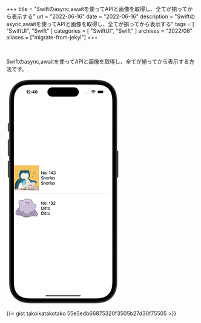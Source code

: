 +++
title =  "Swiftのasync,awaitを使ってAPIと画像を取得し、全てが揃ってから表示する"
url = "2022-06-16"
date = "2022-06-16"
description = "Swiftのasync,awaitを使ってAPIと画像を取得し、全てが揃ってから表示する"
tags = [
  "SwiftUI",
  "Swift"
]
categories = [
  "SwiftUI",
  "Swift"
]
archives = "2022/06"
aliases = ["migrate-from-jekyl"]
+++

<br>

Swiftのasync,awaitを使ってAPIと画像を取得し、全てが揃ってから表示する方法です。

![Image](1.png)

{{< gist takoikatakotako 55e5edb66875320f3505b27d30f75505 >}}

